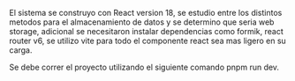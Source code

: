 El sistema se construyo con React version 18, se estudio entre los distintos metodos para el almacenamiento de datos y se determino que seria web storage, adicional se necesitaron instalar dependencias como formik, react router v6, se utilizo vite para todo el componente react sea mas ligero en su carga.

Se debe correr el proyecto utilizando el siguiente comando pnpm run dev.